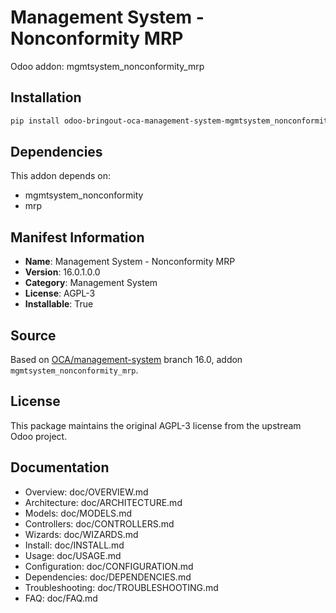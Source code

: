 # Management System - Nonconformity MRP

Odoo addon: mgmtsystem_nonconformity_mrp

## Installation

```bash
pip install odoo-bringout-oca-management-system-mgmtsystem_nonconformity_mrp
```

## Dependencies

This addon depends on:
- mgmtsystem_nonconformity
- mrp

## Manifest Information

- **Name**: Management System - Nonconformity MRP
- **Version**: 16.0.1.0.0
- **Category**: Management System
- **License**: AGPL-3
- **Installable**: True

## Source

Based on [OCA/management-system](https://github.com/OCA/management-system) branch 16.0, addon `mgmtsystem_nonconformity_mrp`.

## License

This package maintains the original AGPL-3 license from the upstream Odoo project.

## Documentation

- Overview: doc/OVERVIEW.md
- Architecture: doc/ARCHITECTURE.md
- Models: doc/MODELS.md
- Controllers: doc/CONTROLLERS.md
- Wizards: doc/WIZARDS.md
- Install: doc/INSTALL.md
- Usage: doc/USAGE.md
- Configuration: doc/CONFIGURATION.md
- Dependencies: doc/DEPENDENCIES.md
- Troubleshooting: doc/TROUBLESHOOTING.md
- FAQ: doc/FAQ.md
